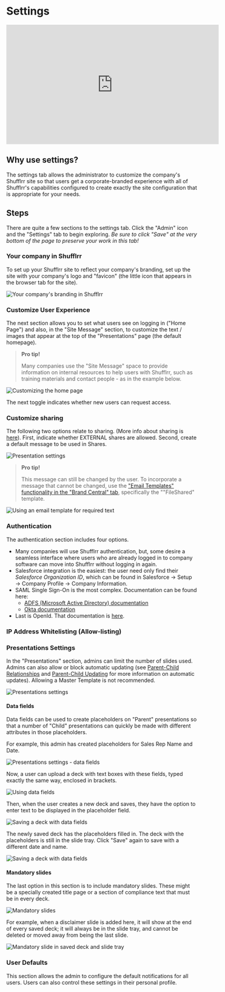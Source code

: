 # Settings

<div class="player">
<iframe width="560" height="315" src="https://www.youtube-nocookie.com/embed/covKPss9sgM" title="YouTube video player" frameborder="0" allow="accelerometer; autoplay; clipboard-write; encrypted-media; gyroscope; picture-in-picture" allowfullscreen></iframe>
</div>

## Why use settings? 

The settings tab allows the administrator to customize the company's Shufflrr site so that users get a corporate-branded experience with all of Shufflrr's capabilities configured to create exactly the site configuration that is appropriate for your needs. 

## Steps

There are quite a few sections to the settings tab. Click the "Admin" icon and the "Settings" tab to begin exploring. *Be sure to click "Save" at the very bottom of the page to preserve your work in this tab!* 

### Your company in Shufflrr

To set up your Shufflrr site to reflect your company's branding, set up the site with your company's logo and "favicon" (the little icon that appears in the browser tab for the site).

![Your company's branding in Shufflrr](img/admin-sitesettings-logos.png)

### Customize User Experience

The next section allows you to set what users see on logging in ("Home Page") and also, in the "Site Message" section, to customize the text / images that appear at the top of the "Presentations" page (the default homepage). 

> **Pro tip!**
> 
> Many companies use the "Site Message" space to provide information on internal resources to help users with Shufflrr, such as training materials and contact people - as in the example below.  

![Customizing the home page](img/admin-sitesettings-homepage.png)

The next toggle indicates whether new users can request access. 

### Customize sharing

The following two options relate to sharing. (More info about sharing is [here](presentations-file-sharing.md)). First, indicate whether EXTERNAL shares are allowed. Second, create a default message to be used in Shares. 

![Presentation settings](img/admin-sitesettings-defaultmessage.png)

>**Pro tip!**
> 
> This message can still be changed by the user. To incorporate a message that cannot be changed, use the ["Email Templates" functionality in the "Brand Central" tab](admin-brand-central.md#email-templates), specifically the ""FileShared" template.

![Using an email template for required text](img/admin-sitesettings-defaultmessage2.png)

### Authentication

The authentication section includes four options. 

* Many companies will use Shufflrr authentication, but, some desire a seamless interface where users who are already logged in to company software can move into Shufflrr without logging in again. 
* Salesforce integration is the easiest: the user need only find their *Salesforce Organization ID*, which can be found in Salesforce → Setup → Company Profile → Company Information. 
* SAML Single Sign-On is the most complex. Documentation can be found here: 
	* [ADFS (Microsoft Active Directory) documentation](https://shufflrr.com/assets/saml-adfs3.html)
	* [Okta documentation](https://shufflrr.com/assets/saml-okta.html)
* Last is OpenId. That documentation is [here](https://shufflrr.com/assets/openid-okta.html). 

### IP Address Whitelisting (Allow-listing)

### Presentations Settings

In the "Presentations" section, admins can limit the number of slides used. Admins can also allow or block automatic updating (see [Parent-Child Relationships](presentations-slide-inheritance.md) and [Parent-Child Updating](presentations-version-control.md) for more information on automatic updates). Allowing a Master Template is not recommended. 

![Presentations settings](img/admin-sitesettings-presentationsettings1.png)

#### Data fields

Data fields can be used to create placeholders on "Parent" presentations so that a number of "Child" presentations can quickly be made with different attributes in those placeholders. 

For example, this admin has created placeholders for Sales Rep Name and Date. 

![Presentations settings - data fields](img/admin-sitesettings-presentationsettings2.png)

Now, a user can upload a deck with text boxes with these fields, typed exactly the same way, enclosed in brackets. 

![Using data fields](img/admin-sitesettings-presentationsettings3.png)

Then, when the user creates a new deck and saves, they have the option to enter text to be displayed in the placeholder field. 

![Saving a deck with data fields](img/admin-sitesettings-presentationsettings-savedatafields.png)

The newly saved deck has the placeholders filled in. The deck with the placeholders is still in the slide tray. Click "Save" again to save with a different date and name. 

![Saving a deck with data fields](img/admin-sitesettings-presentationsettings4.png)

#### Mandatory slides

The last option in this section is to include mandatory slides. These might be a specially created title page or a section of compliance text that must be in every deck. 

![Mandatory slides](img/admin-sitesettings-presentationsettings-mandatory.png)

For example, when a disclaimer slide is added here, it will show at the end of every saved deck; it will always be in the slide tray, and cannot be deleted or moved away from being the last slide. 

![Mandatory slide in saved deck and slide tray](img/admin-sitesettings-presentationsettings-mandatory2.png)

### User Defaults

This section allows the admin to configure the default notifications for all users. Users can also control these settings in their personal profile.  









